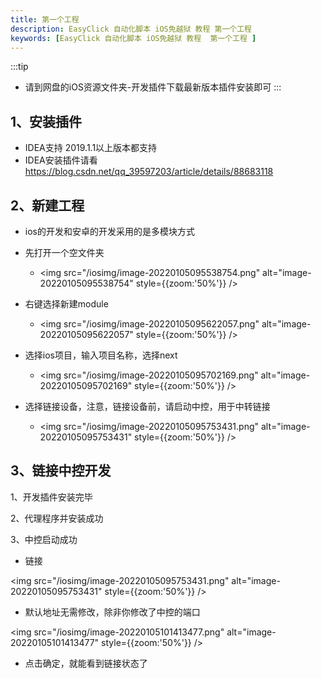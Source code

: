 ```yaml
---
title: 第一个工程
description: EasyClick 自动化脚本 iOS免越狱 教程 第一个工程
keywords: [EasyClick 自动化脚本 iOS免越狱 教程  第一个工程 ]
---
```



:::tip
- 请到网盘的iOS资源文件夹-开发插件下载最新版本插件安装即可
:::

## 1、安装插件
- IDEA支持 2019.1.1以上版本都支持
- IDEA安装插件请看 https://blog.csdn.net/qq_39597203/article/details/88683118

## 2、新建工程

- ios的开发和安卓的开发采用的是多模块方式
- 先打开一个空文件夹
  - <img src="/iosimg/image-20220105095538754.png" alt="image-20220105095538754" style={{zoom:'50%'}} />
- 右键选择新建module
  - <img src="/iosimg/image-20220105095622057.png" alt="image-20220105095622057" style={{zoom:'50%'}} />



- 选择ios项目，输入项目名称，选择next
  - <img src="/iosimg/image-20220105095702169.png" alt="image-20220105095702169" style={{zoom:'50%'}} />
- 选择链接设备，注意，链接设备前，请启动中控，用于中转链接
  - <img src="/iosimg/image-20220105095753431.png" alt="image-20220105095753431" style={{zoom:'50%'}} />



## 3、链接中控开发

1、开发插件安装完毕

2、代理程序并安装成功

3、中控启动成功

- 链接

<img src="/iosimg/image-20220105095753431.png" alt="image-20220105095753431" style={{zoom:'50%'}} />

- 默认地址无需修改，除非你修改了中控的端口

<img src="/iosimg/image-20220105101413477.png" alt="image-20220105101413477" style={{zoom:'50%'}} />

- 点击确定，就能看到链接状态了
